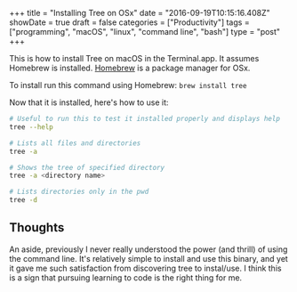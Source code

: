 +++
title = "Installing Tree on OSx"
date = "2016-09-19T10:15:16.408Z"
showDate = true
draft = false
categories = ["Productivity"]
tags = ["programming", "macOS", "linux", "command line", "bash"]
type = "post"
+++

This is how to install Tree on macOS in the Terminal.app. It assumes Homebrew is installed. [Homebrew](http://brew.sh/) is a package manager for OSx.

To install run this command using Homebrew: `brew install tree`

Now that it is installed, here's how to use it:

```bash
# Useful to run this to test it installed properly and displays help
tree --help

# Lists all files and directories
tree -a

# Shows the tree of specified directory
tree -a <directory name>

# Lists directories only in the pwd
tree -d
```

## Thoughts

An aside, previously I never really understood the power (and thrill) of using the command line. It's relatively simple to install and use this binary, and yet it gave me such satisfaction from discovering tree to instal/use. I think this is a sign that pursuing learning to code is the right thing for me.
